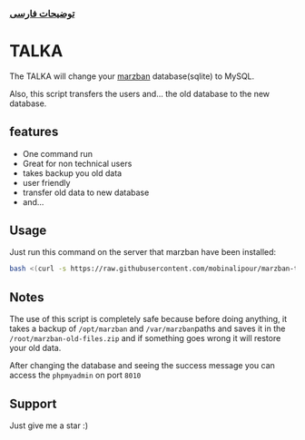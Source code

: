 ### [توضیحات فارسی ](https://github.com/mobinalipour/marzban-to-mysql/blob/main/README-FA.md)
# TALKA

The TALKA will change your [marzban](https://github.com/Gozargah/Marzban) database(sqlite) to MySQL.

Also, this script transfers the users and... the old database to the new database.


## features

- One command run
- Great for non technical users
- takes backup you old data
- user friendly
- transfer old data to new database
- and...


## Usage

Just run this command on the server that marzban have been installed:

```bash
bash <(curl -s https://raw.githubusercontent.com/mobinalipour/marzban-to-mysql/main/marzban-to-mysql.sh)
```
    
## Notes

The use of this script is completely safe because before doing anything, it takes a backup of `/opt/marzban` and `/var/marzban`paths and saves it in the `/root/marzban-old-files.zip` and if something goes wrong it will restore your old data.

After changing the database and seeing the success message you can access the `phpmyadmin` on port `8010` 
## Support

Just give me a star :)
